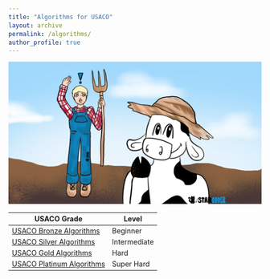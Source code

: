 ```yaml
---
title: "Algorithms for USACO"
layout: archive
permalink: /algorithms/
author_profile: true
---
```


![](/assets/images/USACObessieheader.PNG)

| USACO Grade                             | Level        |
| ----------------------------------------| ------------ |  
| [USACO Bronze Algorithms](/algorithm1)  | Beginner     |
| [USACO Silver Algorithms](/algorithm2)  | Intermediate |
| [USACO Gold Algorithms](/algorithm3)    | Hard         |
| [USACO Platinum Algorithms](/algorithm4)| Super Hard   |
